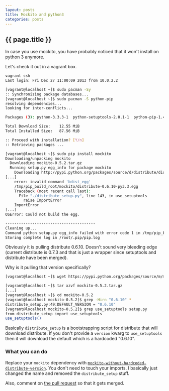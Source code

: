 ```yaml
---
layout: posts
title: Mockito and python3
categories: posts
---
```


<h2> {{ page.title }} </h2>

In case you use mockito, you have probably noticed that it won't install on python 3 anymore.
<!-- more -->
Let's check it out in a vagrant box.
```bash
vagrant ssh
Last login: Fri Dec 27 11:00:09 2013 from 10.0.2.2

[vagrant@localhost ~]$ sudo pacman -Sy
:: Synchronizing package databases...
[vagrant@localhost ~]$ sudo pacman -S python-pip
resolving dependencies...
looking for inter-conflicts...

Packages (3): python-3.3.3-1  python-setuptools-2.0.1-1  python-pip-1.4.1-2

Total Download Size:    12.55 MiB
Total Installed Size:   87.56 MiB

:: Proceed with installation? [Y/n] 
:: Retrieving packages ...

[vagrant@localhost ~]$ sudo pip install mockito
Downloading/unpacking mockito
  Downloading mockito-0.5.2.tar.gz
  Running setup.py egg_info for package mockito
    Downloading http://pypi.python.org/packages/source/d/distribute/distribute-0.6.10.tar.gz
[...]
    error: invalid command 'bdist_egg'
    /tmp/pip_build_root/mockito/distribute-0.6.10-py3.3.egg
    Traceback (most recent call last):
      File "./distribute_setup.py", line 143, in use_setuptools
        raise ImportError
    ImportError
[...]
OSError: Could not build the egg.

----------------------------------------
Cleaning up...
Command python setup.py egg_info failed with error code 1 in /tmp/pip_build_root/mockito
Storing complete log in /root/.pip/pip.log
```

Obviously it is pulling distribute 0.6.10. Doesn't sound very bleeding edge (current distribute is 0.7.3 and that is just a wrapper since setuptools and distribute have been merged).

Why is it pulling that version specifically?

```bash
[vagrant@localhost ~]$ wget https://pypi.python.org/packages/source/m/mockito/mockito-0.5.2.tar.gz

[vagrant@localhost ~]$ tar xzvf mockito-0.5.2.tar.gz
[...]
[vagrant@localhost ~]$ cd mockito-0.5.2
[vagrant@localhost mockito-0.5.2]$ grep -Hirn "0.6.10" *
distribute_setup.py:49:DEFAULT_VERSION = "0.6.10"
[vagrant@localhost mockito-0.5.2]$ grep use_setuptools setup.py 
from distribute_setup import use_setuptools
use_setuptools()
```
Basically `distribute_setup` is a bootstrapping script for distribute that will download distribute. If you don't provide a `version` kwarg to `use_setuptools` then it will download the default which is a hardcoded "0.6.10".

### What you can do
Replace your `mockito` dependency with [`mockito-without-hardcoded-distribute-version`](https://github.com/mriehl/mockito-without-hardcoded-distribute-version). You don't need to touch your imports.
I basically just changed the name and removed the `distribute_setup` stuff.

Also, comment on [the pull request](https://bitbucket.org/szczepiq/mockito-python/pull-request/2/dont-download-distribute/diff) so that it gets merged.
